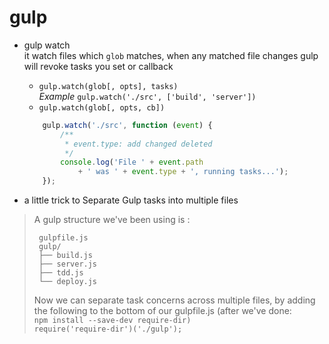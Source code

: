 # gulp

* gulp watch  
    it watch files which `glob` matches, when any matched file changes gulp will
    revoke tasks you set or callback

    - `gulp.watch(glob[, opts], tasks)`  
        *Example* `gulp.watch('./src', ['build', 'server'])`
    - `gulp.watch(glob[, opts, cb])`  
    ```js
        gulp.watch('./src', function (event) {
            /**
             * event.type: add changed deleted
             */
            console.log('File ' + event.path
                + ' was ' + event.type + ', running tasks...');
        });
    ```
* a little trick to Separate Gulp tasks into multiple files

> A gulp structure we've been using is :
> 
> ```
>  gulpfile.js  
>  gulp/  
>  ├── build.js
>  ├── server.js
>  ├── tdd.js
>  └── deploy.js
>  ```
> 
> Now we can separate task concerns across multiple files, by adding the following to the bottom of our gulpfile.js (after we've done:   
> `npm install --save-dev require-dir)`   
> `require('require-dir')('./gulp');`
